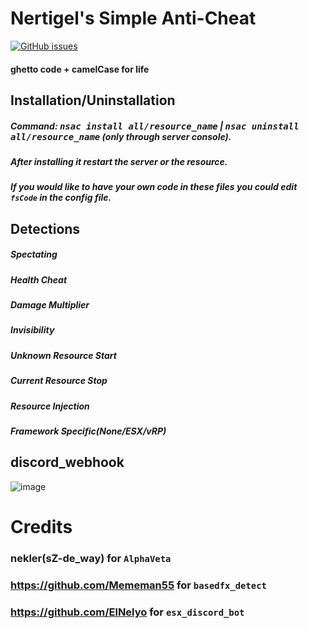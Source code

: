 # Nertigel's Simple Anti-Cheat
<a href="https://github.com/nertigel/NSAC/issues"><img alt="GitHub issues" src="https://img.shields.io/github/issues/nertigel/NSAC?color=blueviolet"></a>
#### ghetto code + camelCase for life

## Installation/Uninstallation
##### Command: <kbd>nsac install all/resource_name</kbd> | <kbd>nsac uninstall all/resource_name</kbd> (only through server console).
##### After installing it restart the server or the resource.
##### If you would like to have your own code in these files you could edit `fsCode` in the config file.

## Detections
##### Spectating
##### Health Cheat
##### Damage Multiplier
##### Invisibility
##### Unknown Resource Start
##### Current Resource Stop
##### Resource Injection
##### Framework Specific(None/ESX/vRP)

## discord_webhook 
![image](https://i.imgur.com/yo3SD51.png)

# Credits
### nekler(sZ-de_way) for `AlphaVeta`
### https://github.com/Mememan55 for `basedfx_detect`
### https://github.com/ElNelyo for `esx_discord_bot`
